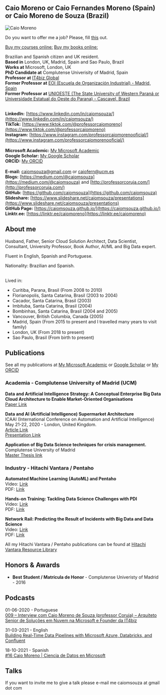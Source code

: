 ## Caio Moreno or Caio Fernandes Moreno (Spain) or Caio Moreno de Souza (Brazil)

![Caio Moreno](https://github.com/caiomsouza/my-resume/blob/master/photos/cmoreno-stonehenge-2019.jpg)

Do you want to offer me a job? Please, fill [this](https://forms.gle/qYprDbGsMKYjFoGQA) out.

[Buy my courses online:](https://it4biz.teachable.com/courses)
[Buy my books online:](https://www.amazon.co.uk/kindle-dbs/entity/author/B00J2HCVMC?_encoding=UTF8&node=266239&offset=0&pageSize=12&searchAlias=stripbooks&sort=author-sidecar-rank&page=1&langFilter=default#formatSelectorHeader)

Brazilian and Spanish citizen and UK resident. <BR>
**Based in** London, UK, Madrid, Spain and Sao Paulo, Brazil <BR>
**Works at** Microsoft, London, UK <BR>
**PhD Candidate at** Complutense Univerisity of Madrid, Spain <BR>
**Professor at** [IT4biz Global](http://www.it4bizglobal.com)<BR>
**Former Professor at** [EOI (Escuela de Organización Industrial) - Madrid, Spain](https://www.eoi.es/)<BR>
**Former Professor at** [UNIOESTE (The State University of Western Paraná or Universidade Estatual do Oeste do Parana) - Cascavel, Brazil ](https://www.unioeste.br/portal/home-ingles)<BR><BR>

  
**LinkedIn:** [https://www.linkedin.com/in/caiomsouza/](https://www.linkedin.com/in/caiomsouza/) <BR>
**TikTok:** [https://www.tiktok.com/@professorcaiomoreno](https://www.tiktok.com/@professorcaiomoreno) <BR>
**Instagram:** [https://www.instagram.com/professorcaiomorenooficial/](https://www.instagram.com/professorcaiomorenooficial/) <BR>  
**Microsoft Academic:** [My Microsoft Academic](https://academic.microsoft.com/profile/63540697-g758-4fe5-fj12-fj9j45h6j185/CaioMoreno/) <BR>
**Google Scholar:** [My Google Scholar](https://scholar.google.co.uk/citations?user=B9uHSyEAAAAJ&hl=en&oi=ao) <BR>
**ORCID:** [My ORCID](https://orcid.org/0000-0002-2431-5432) <BR>  
**E-mail:** caiomsouza@gmail.com or caiofern@ucm.es <BR>
**Blogs:** [https://medium.com/@caiomsouza](https://medium.com/@caiomsouza) and [http://professorcoruja.com/](http://professorcoruja.com/) <BR>
**GitHub:** [https://github.com/caiomsouza](https://github.com/caiomsouza) <BR>
**Slideshare:** [https://www.slideshare.net/caiomsouza/presentations](https://www.slideshare.net/caiomsouza/presentations) <BR>
**GitHub Page:** [https://caiomsouza.github.io/](https://caiomsouza.github.io/) <BR>
**Linktr.ee:** [https://linktr.ee/caiomoreno](https://linktr.ee/caiomoreno) <BR>


## About me
Husband, Father, Senior Cloud Solution Architect, Data Scientist, Consultant, University Professor, Book Author, AI/ML and Big Data expert. <BR>
  
Fluent in English, Spanish and Portuguese. <BR>

Nationality: Brazilian and Spanish.<BR><BR>
  
Lived in:
* Curitiba, Parana, Brasil (From 2008 to 2010)
* Florianopolis, Santa Catarina, Brasil (2003 to 2004)
* Cacador, Santa Catarina, Brasil (2003)
* Imbituba, Santa Catarina, Brasil (2004)
* Bombinhas, Santa Catarina, Brasil (2004 and 2005)
* Vancouver, British Columbia, Canada (2005)
* Madrid, Spain (From 2015 to present and I travelled many years to visit family)
* London, UK (From 2018 to present)
* Sao Paulo, Brasil (From birth to present)  

## Publications
See all my publications at [My Microsoft Academic](https://academic.microsoft.com/profile/63540697-g758-4fe5-fj12-fj9j45h6j185/CaioMoreno/) or [Google Scholar](https://scholar.google.co.uk/citations?user=B9uHSyEAAAAJ&hl=en&oi=ao) or [My ORCID](https://orcid.org/0000-0002-2431-5432)

### Academia - Complutense University of Madrid (UCM)
<b>Data and Artificial Intelligence Strategy: A Conceptual Enterprise Big Data Cloud Architecture to Enable Market-Oriented Organisations</b><BR>
[Paper Link](https://dialnet.unirioja.es/servlet/articulo?codigo=7016832)<BR>

<b>Data and AI (Artificial Intelligence) Supermarket Architecture</b><BR>
ICAAI (International Conference on Automation and Artificial Intelligence) May 21-22, 2020 - London, United Kingdom.<BR>
[Article Link](https://www.hilarispublisher.com/abstract/data-and-artificial-intelligence-strategy-a-conceptual-enterprise-big-data-cloud-architecture-to-enable-marketoriented-o-49732.html)<BR>
[Presentation Link](https://github.com/caiomsouza/my-resume/blob/master/publications/academia/conference/icaai2020/ICAAI_vFinal_CM_16052020.pdf)<BR>

<b>Application of Big Data Science techniques for crisis management.</b><BR>
Complutense University of Madrid<BR>
[Master Thesis link](https://eprints.ucm.es/40606/)<BR>


### Industry - Hitachi Vantara / Pentaho
<b>Automated Machine Learning (AutoML) and Pentaho </b><BR>
Video: [Link](https://www.hitachivantara.com/en-us/video/automated-machine-learning-pentaho.html)<BR>
PDF: [Link](https://www.hitachivantara.com/en-us/pdf/presentation/automated-machine-learning-pentaho-presentation.pdf)<BR>

<b>Hands-on Training: Tackling Data Science Challenges with PDI </b><BR>
Video: [Link](https://www.hitachivantara.com/en-us/video/hands-on-training-tackling-data-science-challenges-with-pdi-pentahoworld.html)<BR>
PDF: [Link](https://www.hitachivantara.com/en-us/pdf/training/tackling-data-science-challenges-with-pdi.pdf)<BR>

<b>Network Rail: Predicting the Result of Incidents with Big Data and Data Science<BR></b>
Video: [Link](https://www.hitachivantara.com/en-us/video/network-rail-predicting-result-of-incidents-with-big-data-data-science-pentahoworld.html)<BR>
PDF: [Link](https://www.hitachivantara.com/en-us/pdf/presentation/predicting-result-of-incidents-with-big-data-data-science-presentation.pdf)<BR>

All my Hitachi Vantara / Pentaho publications can be found at [Hitachi Vantara Resource Library](https://www.hitachivantara.com/en-us/news-resources/resources.html)


## Honors & Awards
- **Best Student / Matrícula de Honor** - Complutense Univeristy of Madrid - 2016
  
## Podcasts
01-06-2020 - Portuguese <BR>
[ 009 – Interview com Caio Moreno de Souza (professor Coruja) – Arquiteto Senior de Soluções em Nuvem na Microsoft e Founder da IT4biz ](https://osbicast.com/2020/06/01/009-interview-com-caio-moreno-de-souza-professor-coruja-arquiteto-senior-de-solucoes-em-nuvem-na-microsoft-e-founder-da-it4biz/)

31-03-2021 - English  <BR>
[Building Real-Time Data Pipelines with Microsoft Azure, Databricks, and Confluent ](https://developer.confluent.io/podcast/building-real-time-data-pipelines-with-microsoft-azure-databricks-and-confluent)
  
18-10-2021 - Spanish  <BR>
[#16 Caio Moreno | Ciencia de Datos en Microsoft](https://anchor.fm/importcoffee/episodes/16-Caio-Moreno--Ciencia-de-Datos-en-Microsoft-e18tahk)
    
## Talks
If you want to invite me to give a talk please e-mail me caiomsouza at gmail dot com
